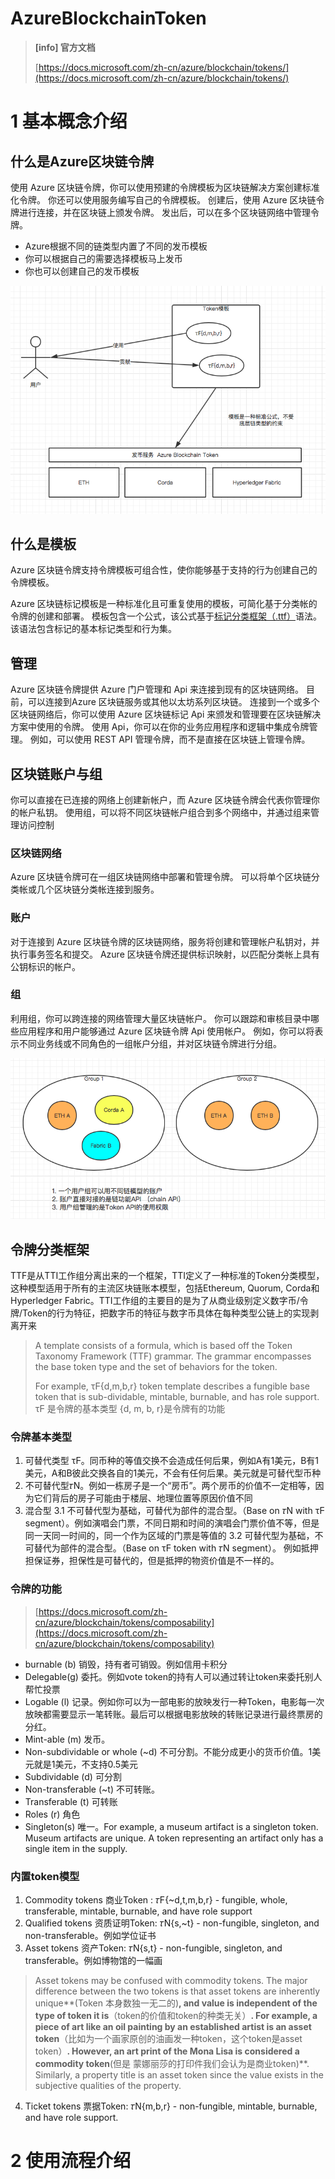 # AzureBlockchainToken

> **[info] 官方文档**
>
> [https://docs.microsoft.com/zh-cn/azure/blockchain/tokens/](https://docs.microsoft.com/zh-cn/azure/blockchain/tokens/)

# 1 基本概念介绍

## 什么是Azure区块链令牌

使用 Azure 区块链令牌，你可以使用预建的令牌模板为区块链解决方案创建标准化令牌。 你还可以使用服务编写自己的令牌模板。 创建后，使用 Azure 区块链令牌进行连接，并在区块链上颁发令牌。 发出后，可以在多个区块链网络中管理令牌。

- Azure根据不同的链类型内置了不同的发币模板
- 你可以根据自己的需要选择模板马上发币
- 你也可以创建自己的发币模板

![pics1](1.png)

## 什么是模板

Azure 区块链令牌支持令牌模板可组合性，使你能够基于支持的行为创建自己的令牌模板。

Azure 区块链标记模板是一种标准化且可重复使用的模板，可简化基于分类帐的令牌的创建和部署。 模板包含一个公式，该公式基于[标记分类框架（.ttf）](https://docs.microsoft.com/zh-cn/azure/blockchain/tokens/templates)语法。 该语法包含标记的基本标记类型和行为集。

## 管理

Azure 区块链令牌提供 Azure 门户管理和 Api 来连接到现有的区块链网络。 目前，可以连接到Azure 区块链服务或其他以太坊系列区块链。
连接到一个或多个区块链网络后，你可以使用 Azure 区块链标记 Api 来颁发和管理要在区块链解决方案中使用的令牌。 使用 Api，你可以在你的业务应用程序和逻辑中集成令牌管理。 例如，可以使用 REST API 管理令牌，而不是直接在区块链上管理令牌。

## 区块链账户与组

你可以直接在已连接的网络上创建新帐户，而 Azure 区块链令牌会代表你管理你的帐户私钥。 使用组，可以将不同区块链帐户组合到多个网络中，并通过组来管理访问控制

### 区块链网络

Azure 区块链令牌可在一组区块链网络中部署和管理令牌。 可以将单个区块链分类帐或几个区块链分类帐连接到服务。

### 账户

对于连接到 Azure 区块链令牌的区块链网络，服务将创建和管理帐户私钥对，并执行事务签名和提交。 Azure 区块链令牌还提供标识映射，以匹配分类帐上具有公钥标识的帐户。

### 组

利用组，你可以跨连接的网络管理大量区块链帐户。 你可以跟踪和审核目录中哪些应用程序和用户能够通过 Azure 区块链令牌 Api 使用帐户。 例如，你可以将表示不同业务线或不同角色的一组帐户分组，并对区块链令牌进行分组。

![pics2](2.png)

## 令牌分类框架

TTF是从TTI工作组分离出来的一个框架，TTI定义了一种标准的Token分类模型，这种模型适用于所有的主流区块链账本模型，包括Ethereum, Quorum, Corda和Hyperledger Fabric。TTI工作组的主要目的是为了从商业级别定义数字币/令牌/Token的行为特征，把数字币的特征与数字币具体在每种类型公链上的实现剥离开来

> A template consists of a formula, which is based off the Token Taxonomy Framework (TTF) grammar. The grammar encompasses the base token type and the set of behaviors for the token.
> 
> For example, τϜ{d,m,b,r} token template describes a fungible base token that is sub-dividable, mintable, burnable, and has role support.
> τϜ 是令牌的基本类型
> {d, m, b, r}是令牌有的功能
> 

### 令牌基本类型

1. 可替代类型 τϜ。同币种的等值交换不会造成任何后果，例如A有1美元，B有1美元，A和B彼此交换各自的1美元，不会有任何后果。美元就是可替代型币种
2. 不可替代型𝜏N。例如一栋房子是一个“房币”。两个房币的价值不一定相等，因为它们背后的房子可能由于楼层、地理位置等原因价值不同
3. 混合型
    3.1 不可替代型为基础，可替代为部件的混合型。（Base on 𝜏N with τϜ segment）。例如演唱会门票，不同日期和时间的演唱会门票价值不等，但是同一天同一时间的，同一个作为区域的门票是等值的
    3.2 可替代型为基础，不可替代为部件的混合型。（Base on τϜ token with 𝜏N segment）。 例如抵押担保证券，担保性是可替代的，但是抵押的物资价值是不一样的。

### 令牌的功能
> [https://docs.microsoft.com/zh-cn/azure/blockchain/tokens/composability](https://docs.microsoft.com/zh-cn/azure/blockchain/tokens/composability)

- burnable (b) 销毁，持有者可销毁。例如信用卡积分
- Delegable(g) 委托。例如vote token的持有人可以通过转让token来委托别人帮忙投票
- Logable (l) 记录。例如你可以为一部电影的放映发行一种Token，电影每一次放映都需要显示一笔转账。最后可以根据电影放映的转账记录进行最终票房的分红。
- Mint-able (m) 发币。
- Non-subdividable or whole (~d) 不可分割。不能分成更小的货币价值。1美元就是1美元，不支持0.5美元
- Subdividable (d) 可分割
- Non-transferable (~t) 不可转账。
- Transferable (t) 可转账
- Roles (r) 角色
- Singleton(s) 唯一。For example, a museum artifact is a singleton token. Museum artifacts are unique. A token representing an artifact only has a single item in the supply.

### 内置token模型

1. Commodity tokens 商业Token : 𝜏F{~d,t,m,b,r} - fungible, whole, transferable, mintable, burnable, and have role support
2. Qualified tokens 资质证明Token: 𝜏N{s,~t} - non-fungible, singleton, and non-transferable。例如学位证书
3. Asset tokens 资产Token: 𝜏N{s,t} - non-fungible, singleton, and transferable。例如博物馆的一幅画

> Asset tokens may be confused with commodity tokens. The major difference between the two tokens is that asset tokens are inherently unique**(Token 本身数独一无二的)**, and value is independent of the type of token it is**（token的价值和token的种类无关）**. For example, a piece of art like an oil painting by an established artist is an asset token**（比如为一个画家原创的油画发一种token，这个token是asset token）**. However, an art print of the Mona Lisa is considered a commodity token**(但是 蒙娜丽莎的打印件我们会认为是商业token)**. Similarly, a property title is an asset token since the value exists in the subjective qualities of the property.

4. Ticket tokens 票据Token: 𝜏N{m,b,r} - non-fungible, mintable, burnable, and have role support.



# 2 使用流程介绍

